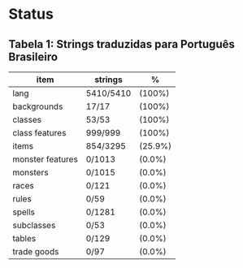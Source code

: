 # Status

## Tabela 1: Strings traduzidas para Português Brasileiro

| item             | strings   | %       |
| ---------------- | --------- | ------- |
| lang             | 5410/5410 | (100%)  |
| backgrounds      | 17/17     | (100%)  |
| classes          | 53/53     | (100%)  |
| class features   | 999/999   | (100%)  |
| items            | 854/3295  | (25.9%) |
| monster features | 0/1013    | (0.0%)  |
| monsters         | 0/1015    | (0.0%)  |
| races            | 0/121     | (0.0%)  |
| rules            | 0/59      | (0.0%)  |
| spells           | 0/1281    | (0.0%)  |
| subclasses       | 0/53      | (0.0%)  |
| tables           | 0/129     | (0.0%)  |
| trade goods      | 0/97      | (0.0%)  |

